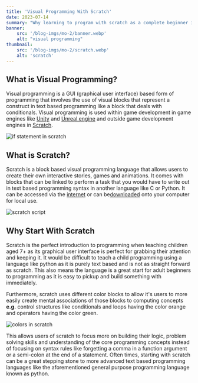 ```yaml
---
title: 'Visual Programming With Scratch'
date: 2023-07-14
summary: "Why learning to program with scratch as a complete beginner in programming can help you when you decide to pick up a text based programming language."
banner:
    src: '/blog-imgs/mo-2/banner.webp'
    alt: "visual programming"
thumbnail:
    src: '/blog-imgs/mo-2/scratch.webp' 
    alt: 'scratch'
---
```


## What is Visual Programming?

Visual programming is a GUI (graphical user interface) based form of programming that involves the use of visual blocks that represent a construct in text based programming like a block that deals with conditionals. Visual programming is used within game development in game engines like [Unity](https://unity.com/features/unity-visual-scripting) and [Unreal engine](https://docs.unrealengine.com/5.2/en-US/blueprints-visual-scripting-in-unreal-engine/) and outside game development engines in [Scratch](https://scratch.mit.edu/projects/editor/?tutorial=getStarted).

![if statement in scratch](/blog-imgs/mo-2/scratch-if.webp)

## What is Scratch?

Scratch is a block based visual programming language that allows users to create their own interactive stories, games and animations. It comes with blocks that can be linked to perform a task that you would have to write out in text based programming syntax in another language like C or Python. It can be accessed via the [internet](https://scratch.mit.edu/projects/editor/?tutorial=getStarted) or can be[downloaded](https://scratch.mit.edu/download) onto your computer for local use.

![scratch script](/blog-imgs/mo-2/scratch-script.webp)

## Why Start With Scratch

Scratch is the perfect introduction to programming when teaching children aged 7+ as its graphical user interface is perfect for grabbing their attention and keeping it. It would be difficult to teach a child programming using a language like python as it is purely text based and is not as straight forward as scratch. This also means the language is a great start for adult beginners to programming as it is easy to pickup and build something with immediately.

Furthermore, scratch uses different color blocks to allow it's users to more easily create mental associations of those blocks to computing concepts **e.g.** control structures like conditionals and loops having the color orange and operators having the color green.

![colors in scratch](/blog-imgs/mo-2/scratch-color.webp)

This allows users of scratch to focus more on building their logic, problem solving skills and understanding of the core programming concepts instead of focusing on syntax rules like forgetting a comma in a function argument or a semi-colon at the end of a statement. Often times, starting with scratch can be a great stepping stone to more advanced text based programming languages like the aforementioned general purpose programming language known as python.
